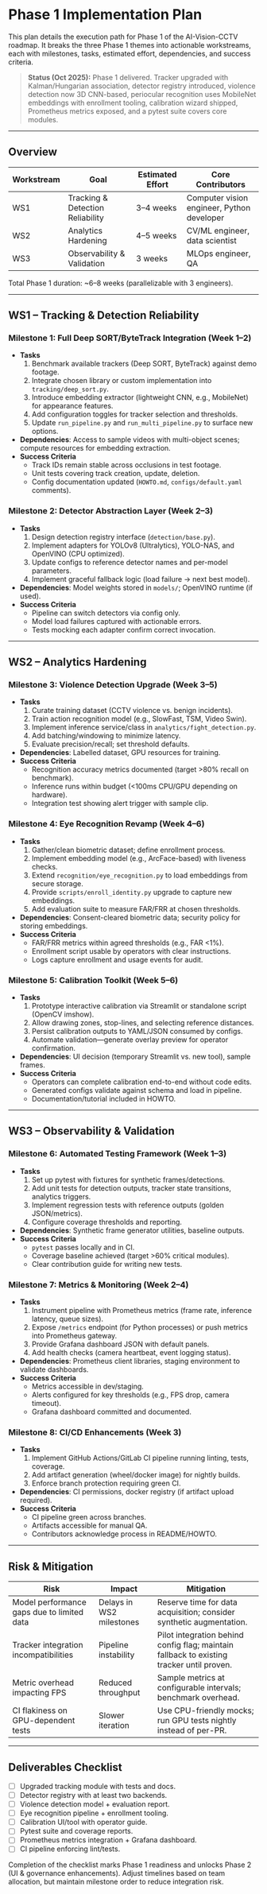 # Phase 1 Implementation Plan

This plan details the execution path for Phase 1 of the AI-Vision-CCTV roadmap. It breaks the three Phase 1 themes into actionable workstreams, each with milestones, tasks, estimated effort, dependencies, and success criteria.

> **Status (Oct 2025):** Phase 1 delivered. Tracker upgraded with Kalman/Hungarian association, detector registry introduced, violence detection now 3D CNN-based, periocular recognition uses MobileNet embeddings with enrollment tooling, calibration wizard shipped, Prometheus metrics exposed, and a pytest suite covers core modules.

---

## Overview

| Workstream | Goal | Estimated Effort | Core Contributors |
|------------|------|------------------|-------------------|
| WS1 | Tracking & Detection Reliability | 3–4 weeks | Computer vision engineer, Python developer |
| WS2 | Analytics Hardening | 4–5 weeks | CV/ML engineer, data scientist |
| WS3 | Observability & Validation | 3 weeks | MLOps engineer, QA |

Total Phase 1 duration: ~6–8 weeks (parallelizable with 3 engineers).

---

## WS1 – Tracking & Detection Reliability

### Milestone 1: Full Deep SORT/ByteTrack Integration (Week 1–2)
- **Tasks**
  1. Benchmark available trackers (Deep SORT, ByteTrack) against demo footage.
  2. Integrate chosen library or custom implementation into `tracking/deep_sort.py`.
  3. Introduce embedding extractor (lightweight CNN, e.g., MobileNet) for appearance features.
  4. Add configuration toggles for tracker selection and thresholds.
  5. Update `run_pipeline.py` and `run_multi_pipeline.py` to surface new options.
- **Dependencies**: Access to sample videos with multi-object scenes; compute resources for embedding extraction.
- **Success Criteria**
  - Track IDs remain stable across occlusions in test footage.
  - Unit tests covering track creation, update, deletion.
  - Config documentation updated (`HOWTO.md`, `configs/default.yaml` comments).

### Milestone 2: Detector Abstraction Layer (Week 2–3)
- **Tasks**
  1. Design detection registry interface (`detection/base.py`).
  2. Implement adapters for YOLOv8 (Ultralytics), YOLO-NAS, and OpenVINO (CPU optimized).
  3. Update configs to reference detector names and per-model parameters.
  4. Implement graceful fallback logic (load failure → next best model).
- **Dependencies**: Model weights stored in `models/`; OpenVINO runtime (if used).
- **Success Criteria**
  - Pipeline can switch detectors via config only.
  - Model load failures captured with actionable errors.
  - Tests mocking each adapter confirm correct invocation.

---

## WS2 – Analytics Hardening

### Milestone 3: Violence Detection Upgrade (Week 3–5)
- **Tasks**
  1. Curate training dataset (CCTV violence vs. benign incidents).
  2. Train action recognition model (e.g., SlowFast, TSM, Video Swin).
  3. Implement inference service/class in `analytics/fight_detection.py`.
  4. Add batching/windowing to minimize latency.
  5. Evaluate precision/recall; set threshold defaults.
- **Dependencies**: Labelled dataset, GPU resources for training.
- **Success Criteria**
  - Recognition accuracy metrics documented (target >80% recall on benchmark).
  - Inference runs within budget (<100ms CPU/GPU depending on hardware).
  - Integration test showing alert trigger with sample clip.

### Milestone 4: Eye Recognition Revamp (Week 4–6)
- **Tasks**
  1. Gather/clean biometric dataset; define enrollment process.
  2. Implement embedding model (e.g., ArcFace-based) with liveness checks.
  3. Extend `recognition/eye_recognition.py` to load embeddings from secure storage.
  4. Provide `scripts/enroll_identity.py` upgrade to capture new embeddings.
  5. Add evaluation suite to measure FAR/FRR at chosen thresholds.
- **Dependencies**: Consent-cleared biometric data; security policy for storing embeddings.
- **Success Criteria**
  - FAR/FRR metrics within agreed thresholds (e.g., FAR <1%).
  - Enrollment script usable by operators with clear instructions.
  - Logs capture enrollment and usage events for audit.

### Milestone 5: Calibration Toolkit (Week 5–6)
- **Tasks**
  1. Prototype interactive calibration via Streamlit or standalone script (OpenCV imshow).
  2. Allow drawing zones, stop-lines, and selecting reference distances.
  3. Persist calibration outputs to YAML/JSON consumed by configs.
  4. Automate validation—generate overlay preview for operator confirmation.
- **Dependencies**: UI decision (temporary Streamlit vs. new tool), sample frames.
- **Success Criteria**
  - Operators can complete calibration end-to-end without code edits.
  - Generated configs validate against schema and load in pipeline.
  - Documentation/tutorial included in HOWTO.

---

## WS3 – Observability & Validation

### Milestone 6: Automated Testing Framework (Week 1–3)
- **Tasks**
  1. Set up pytest with fixtures for synthetic frames/detections.
  2. Add unit tests for detection outputs, tracker state transitions, analytics triggers.
  3. Implement regression tests with reference outputs (golden JSON/metrics).
  4. Configure coverage thresholds and reporting.
- **Dependencies**: Synthetic frame generator utilities, baseline outputs.
- **Success Criteria**
  - `pytest` passes locally and in CI.
  - Coverage baseline achieved (target >60% critical modules).
  - Clear contribution guide for writing new tests.

### Milestone 7: Metrics & Monitoring (Week 2–4)
- **Tasks**
  1. Instrument pipeline with Prometheus metrics (frame rate, inference latency, queue sizes).
  2. Expose `/metrics` endpoint (for Python processes) or push metrics into Prometheus gateway.
  3. Provide Grafana dashboard JSON with default panels.
  4. Add health checks (camera heartbeat, event logging status).
- **Dependencies**: Prometheus client libraries, staging environment to validate dashboards.
- **Success Criteria**
  - Metrics accessible in dev/staging.
  - Alerts configured for key thresholds (e.g., FPS drop, camera timeout).
  - Grafana dashboard committed and documented.

### Milestone 8: CI/CD Enhancements (Week 3)
- **Tasks**
  1. Implement GitHub Actions/GitLab CI pipeline running linting, tests, coverage.
  2. Add artifact generation (wheel/docker image) for nightly builds.
  3. Enforce branch protection requiring green CI.
- **Dependencies**: CI permissions, docker registry (if artifact upload required).
- **Success Criteria**
  - CI pipeline green across branches.
  - Artifacts accessible for manual QA.
  - Contributors acknowledge process in README/HOWTO.

---

## Risk & Mitigation

| Risk | Impact | Mitigation |
|------|--------|------------|
| Model performance gaps due to limited data | Delays in WS2 milestones | Reserve time for data acquisition; consider synthetic augmentation. |
| Tracker integration incompatibilities | Pipeline instability | Pilot integration behind config flag; maintain fallback to existing tracker until proven. |
| Metric overhead impacting FPS | Reduced throughput | Sample metrics at configurable intervals; benchmark overhead. |
| CI flakiness on GPU-dependent tests | Slower iteration | Use CPU-friendly mocks; run GPU tests nightly instead of per-PR. |

---

## Deliverables Checklist

- [ ] Upgraded tracking module with tests and docs.
- [ ] Detector registry with at least two backends.
- [ ] Violence detection model + evaluation report.
- [ ] Eye recognition pipeline + enrollment tooling.
- [ ] Calibration UI/tool with operator guide.
- [ ] Pytest suite and coverage reports.
- [ ] Prometheus metrics integration + Grafana dashboard.
- [ ] CI pipeline enforcing lint/tests.

Completion of the checklist marks Phase 1 readiness and unlocks Phase 2 (UI & governance enhancements). Adjust timelines based on team allocation, but maintain milestone order to reduce integration risk.
